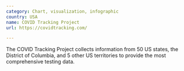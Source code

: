 ```yaml
---
category: Chart, visualization, infographic
country: USA
name: COVID Tracking Project
url: https://covidtracking.com/

---
```


The COVID Tracking Project collects information from 50 US states, the District of Columbia, and 5 other US territories to provide the most comprehensive testing data.
